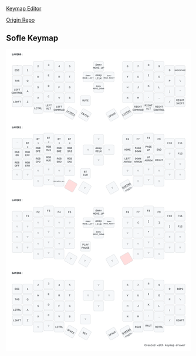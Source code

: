 [Keymap Editor](https://nickcoutsos.github.io/keymap-editor/)

[Origin Repo](https://github.com/a741725193/zmk-sofle)

## Sofle Keymap

<img src="keymap-drawer/eyelash_sofle.svg" >
